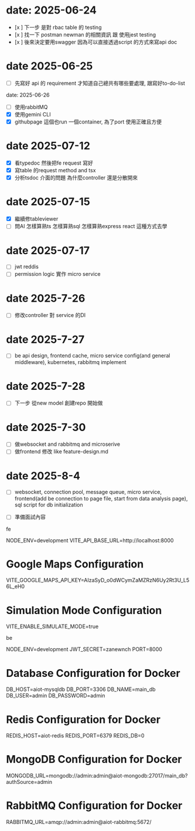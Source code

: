 # date: 2025-06-24

- [x ] 下一步 是對 rbac table 的 testing
- [x ] 找一下 postman newman 的相關資訊 跟 使用jest testing
- [x ] 後來決定要用swagger 因為可以直接透過script 的方式來寫api doc

# date 2025-06-25

- [ ] 先寫好 api 的 requirement 才知道自己總共有哪些要處理, 跟寫好to-do-list

date: 2025-06-26

- [ ] 使用rabbitMQ
- [x] 使用gemini CLI
- [x] githubpage 這個也run 一個container, 為了port 使用正確且方便

# date 2025-07-12

- [x] 看typedoc 然後把fe request 寫好
- [x] 寫table 的request method and tsx
- [x] 分析tsdoc 介面的問題 為什麼controller 還是分散開來

# date 2025-07-15

- [x] 繼續修tableviewer
- [ ] 問AI 怎樣算熟ts 怎樣算熟sql 怎樣算熟express react 這種方式去學

# date 2025-07-17

- [ ] jwt reddis
- [ ] permission logic 實作
  micro service

# date 2025-7-26

- [ ] 修改controller 對 service 的DI

# date 2025-7-27

- [ ] be api design, frontend cache, micro service config(and general middleware), kubernetes, rabbitmq implement

# date 2025-7-28

- [ ] 下一步 從new model 創建repo 開始做

# date 2025-7-30

- [ ] 做websocket and rabbitmq and microserive
- [ ] 做frontend 修改 like feature-design.md

# date 2025-8-4

- [ ] websocket, connection pool, message queue, micro service, frontend(add be connection to page file, start from
  data analysis page), sql script for db initialization
- [ ] 準備面試內容



fe

NODE_ENV=development
VITE_API_BASE_URL=http://localhost:8000

# Google Maps Configuration
VITE_GOOGLE_MAPS_API_KEY=AIzaSyD_o0dWCymZaMZRzN6Uy2Rt3U_L56L_eH0

# Simulation Mode Configuration
VITE_ENABLE_SIMULATE_MODE=true

be


NODE_ENV=development
JWT_SECRET=zanewnch
PORT=8000

# Database Configuration for Docker
DB_HOST=aiot-mysqldb
DB_PORT=3306
DB_NAME=main_db
DB_USER=admin
DB_PASSWORD=admin

# Redis Configuration for Docker
REDIS_HOST=aiot-redis
REDIS_PORT=6379
REDIS_DB=0

# MongoDB Configuration for Docker
MONGODB_URL=mongodb://admin:admin@aiot-mongodb:27017/main_db?authSource=admin

# RabbitMQ Configuration for Docker
RABBITMQ_URL=amqp://admin:admin@aiot-rabbitmq:5672/
